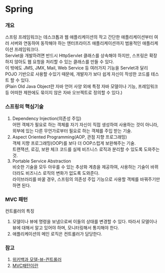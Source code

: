 # Spring  
  
### 개요  
스프링 프레임워크는 데스크톱과 웹 애플리케이션의 작고 간단한 애플리케이션부터 여러 서버와 연동하여 동작해야 하는 엔터프라이즈 애플리케이션까지 범용적인 애플리케이션 프레임워크다.  
Servlet을 개발하려면 반드시 HttpServlet 클래스를 상속해야 하지만, 스프링은 확장하지 않아도 웹 요청을 처리할 수 있는 클래스를 만들 수 있다.  
이 밖에도 JMS, JMX, Mail, Web Service 등 여러가지 기능을 Servlet과 달리  POJO 기반으로 사용할 수있기 때문에, 개발자가 보다 쉽게 자신이 작성한 코드를 테스트 할 수 있다.  
(Plain Old Java Object란 자바 언어 사양 외에 특정 자바 모델이나 기능, 프레임워크 등 어떠한 제한에도 묶이지 않은 자바 오브젝트로 정의할 수 있다.)  
  
### 스프링의 핵심기술  
1. Dependency Injection(의존성 주입)  
어떤 객체가 필요로 하는 객체를 자기 자신이 직접 생성하여 사용하는 것이 아니라, 외부에 있는 다른 무언가로부터 필요로 하는 객체를 주입 받는 기술.  
2. Aspect Oriented Programming(AOP, 관점 지향 프로그래밍)  
객체 지향 프로그래밍(OOP)를 보다 더 OOP스럽게 보완해주는 기술.  
트랜잭션, 로깅, 보완 체크 코드를 실제 비즈니스 로직과 분리할 수 있도록 도와주는 것.  
3. Portable Service Abstraction  
비슷한 기술을 모두 아우를 수 있는 추상화 계층을 제공하여, 사용하는 기술이 바뀌더라도 비즈니스 로직의 변화가 없도록 도와준다.  
라이브러리를 바꿀 경우, 스프링의 의존성 주입 기능으로 사용할 객체를 바꿔주기만 하면 된다.  
  
### MVC 패턴  
컨트롤러의 특징  
1. 모델이나 뷰에 명령을 보냄으로써 이들의 상태를 변경할 수 있다. 따라서 모델이나 뷰에 대해서 알고 있어야 하며, 모니터링해서 통지해야 한다.  
2. 애플리케이션의 메인 로직은 컨트롤러가 담당한다.  
  
### 참고  
1. [위키백과 모델-뷰-컨트롤러](https://ko.wikipedia.org/wiki/%EB%AA%A8%EB%8D%B8-%EB%B7%B0-%EC%BB%A8%ED%8A%B8%EB%A1%A4%EB%9F%AC)  
2. [MVC패턴이란](https://m.blog.naver.com/jhc9639/220967034588)  